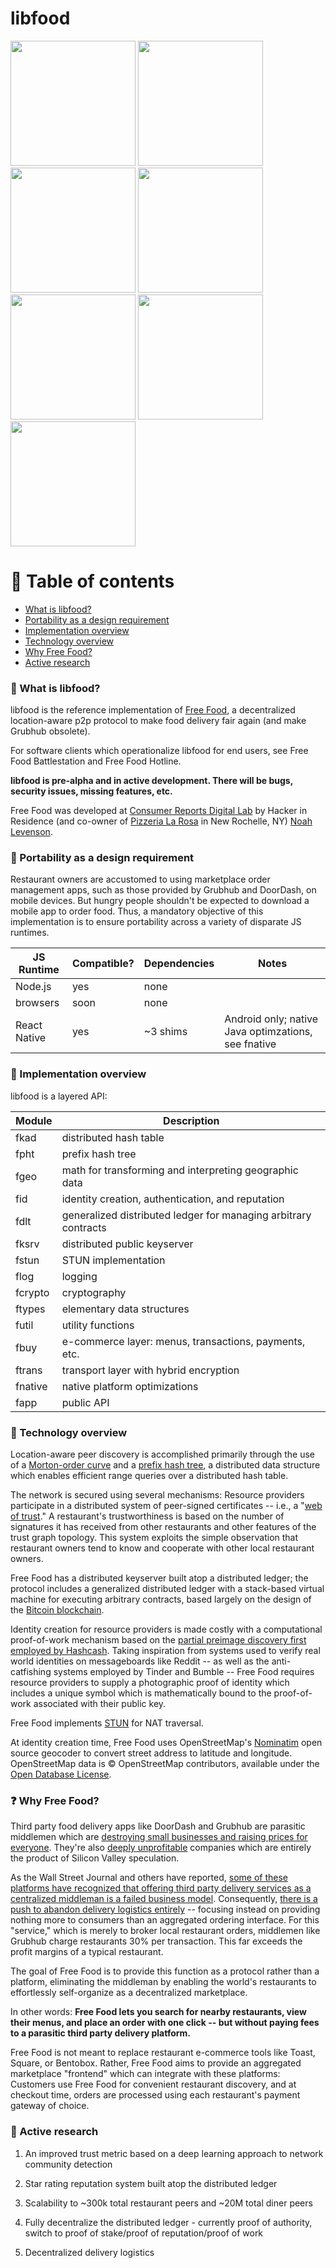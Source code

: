 # libfood

<p float="left">
	<img src="https://github.com/noahlevenson/libfood/blob/master/screens/order_detail.jpg" height="200" />
	<img src="https://github.com/noahlevenson/libfood/blob/master/screens/menu_editor.jpg" height="200" />
	<img src="https://github.com/noahlevenson/libfood/blob/master/screens/chat.jpg" height="200" />
	<img src="https://github.com/noahlevenson/libfood/blob/master/screens/trust_network.jpg" height="200" />
	<img src="https://github.com/noahlevenson/libfood/blob/master/screens/console.jpg" height="200" />
	<img src="https://github.com/noahlevenson/libfood/blob/master/screens/rest_list.png" height="200">
	<!-- <img src="https://github.com/noahlevenson/libfood/blob/master/screens/add_item.jpg" height="200" /> -->
	<img src="https://github.com/noahlevenson/libfood/blob/master/screens/checkout.png" height="200" />
</p>

# :compass: Table of contents
* [What is libfood?](#--what-is-libfood)
* [Portability as a design requirement](#--portability-as-a-design-requirement)
* [Implementation overview](#--implementation-overview)
* [Technology overview](#--technology-overview)
* [Why Free Food?](#--why-free-food)
* [Active research](#---active-research)

### :hamburger: What is libfood?
libfood is the reference implementation of [Free Food](https://freefood.is), a decentralized location-aware p2p protocol to make food delivery fair again (and make Grubhub obsolete).

For software clients which operationalize libfood for end users, see Free Food Battlestation and Free Food Hotline.

**libfood is pre-alpha and in active development. There will be bugs, security issues, missing features, etc.**

Free Food was developed at [Consumer Reports Digital Lab](https://digital-lab.consumerreports.org/) by Hacker in Residence (and co-owner of [Pizzeria La Rosa](https://www.youtube.com/watch?v=9bz1Ko5ZDzQ&t=266s) in New Rochelle, NY) [Noah Levenson](https://noahlevenson.com).

### :handbag: Portability as a design requirement
Restaurant owners are accustomed to using marketplace order management apps, such as those provided by Grubhub and DoorDash, on mobile devices. But hungry people shouldn't be expected to download a mobile app to order food. Thus, a mandatory objective of this implementation is to ensure portability across a variety of disparate JS runtimes.

|JS Runtime  |Compatible?|Dependencies|Notes                                                    |
|------------|-----------|------------|---------------------------------------------------------|
|Node.js     |yes        |none        |                                                         |
|browsers    |soon       |none        |                                                         |
|React Native|yes        |~3 shims    |Android only; native Java optimzations, see fnative      |

### :monocle_face: Implementation overview
libfood is a layered API:

|Module |Description                                                                    |
|-------|-------------------------------------------------------------------------------|
|fkad   |distributed hash table                                                         |
|fpht   |prefix hash tree                                                               |
|fgeo   |math for transforming and interpreting geographic data                         |
|fid    |identity creation, authentication, and reputation                              |
|fdlt   |generalized distributed ledger for managing arbitrary contracts                |
|fksrv  |distributed public keyserver                                                   |
|fstun  |STUN implementation                                                            |
|flog   |logging                                                                        |
|fcrypto|cryptography                                                                   |
|ftypes |elementary data structures                                                     |
|futil  |utility functions                                                              |
|fbuy   |e-commerce layer: menus, transactions, payments, etc.                          |
|ftrans |transport layer with hybrid encryption                                         |
|fnative|native platform optimizations                                                  |
|fapp   |public API                                                                     |

### :floppy_disk: Technology overview
Location-aware peer discovery is accomplished primarily through the use of a [Morton-order curve](https://en.wikipedia.org/wiki/Z-order_curve) and a [prefix hash tree](https://people.eecs.berkeley.edu/~sylvia/papers/pht.pdf), a distributed data structure which enables efficient range queries over a distributed hash table.

The network is secured using several mechanisms: Resource providers participate in a distributed system of peer-signed certificates -- i.e., a "[web of trust](https://en.wikipedia.org/wiki/Web_of_trust)." A restaurant's trustworthiness is based on the number of signatures it has received from other restaurants and other features of the trust graph topology. This system exploits the simple observation that restaurant owners tend to know and cooperate with other local restaurant owners.

Free Food has a distributed keyserver built atop a distributed ledger; the protocol includes a generalized distributed ledger with a stack-based virtual machine for executing arbitrary contracts, based largely on the design of the [Bitcoin blockchain](https://bitcoin.org/bitcoin.pdf).

Identity creation for resource providers is made costly with a computational proof-of-work mechanism based on the [partial preimage discovery first employed by Hashcash](https://en.wikipedia.org/wiki/Hashcash). Taking inspiration from systems used to verify real world identities on messageboards like Reddit -- as well as the anti-catfishing systems employed by Tinder and Bumble -- Free Food requires resource providers to supply a photographic proof of identity which includes a unique symbol which is mathematically bound to the proof-of-work associated with their public key.

Free Food implements [STUN](https://tools.ietf.org/html/rfc5389) for NAT traversal.

At identity creation time, Free Food uses OpenStreetMap's [Nominatim](https://github.com/osm-search/Nominatim) open source geocoder to convert street address to latitude and longitude. OpenStreetMap data is © OpenStreetMap contributors, available under the [Open Database License](https://www.openstreetmap.org/copyright).

### :question: Why Free Food?
Third party food delivery apps like DoorDash and Grubhub are parasitic middlemen which are [destroying small businesses and raising prices for everyone](https://chicago.eater.com/2021/1/26/22250664/delivery-apps-destroying-restaurants-chicago-uber-eats-doordash-postmates). They're also [deeply unprofitable](https://www.barrons.com/articles/demand-soars-for-food-delivery-companies-theyre-still-not-profitable-51590183967) companies which are entirely the product of Silicon Valley speculation.

As the Wall Street Journal and others have reported, [some of these platforms have recognized that offering third party delivery services as a centralized middleman is a failed business model](https://www.bloomberg.com/opinion/articles/2019-10-31/food-delivery-is-a-dead-end-for-grubhub-doordash-and-postmates). Consequently, [there is a push to abandon delivery logistics entirely](https://www.wsj.com/articles/strategy-behind-blockbuster-grubhub-deal-dont-deliver-11593266407) -- focusing instead on providing nothing more to consumers than an aggregated ordering interface. For this "service," which is merely to broker local restaurant orders, middlemen like Grubhub charge restaurants 30% per transaction. This far exceeds the profit margins of a typical restaurant.

The goal of Free Food is to provide this function as a protocol rather than a platform, eliminating the middleman by enabling the world's restaurants to effortlessly self-organize as a decentralized marketplace. 

In other words: **Free Food lets you search for nearby restaurants, view their menus, and place an order with one click -- but without paying fees to a parasitic third party delivery platform.**

Free Food is not meant to replace restaurant e-commerce tools like Toast, Square, or Bentobox. Rather, Free Food aims to provide an aggregated marketplace "frontend" which can integrate with these platforms: Customers use Free Food for convenient restaurant discovery, and at checkout time, orders are processed using each restaurant's payment gateway of choice.

### :brain: Active research
1. An improved trust metric based on a deep learning approach to network community detection

2. Star rating reputation system built atop the distributed ledger

3. Scalability to ~300k total restaurant peers and ~20M total diner peers

4. Fully decentralize the distributed ledger - currently proof of authority, switch to proof of stake/proof of reputation/proof of work

5. Decentralized delivery logistics 
